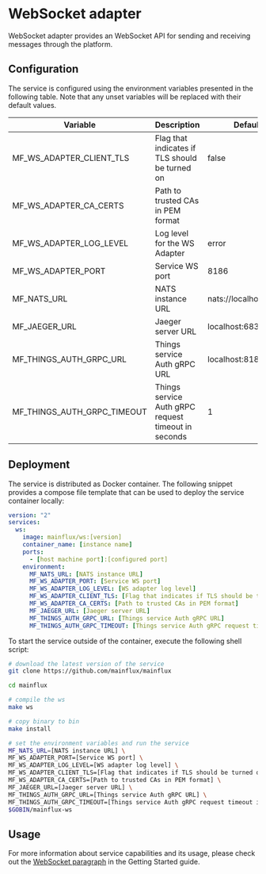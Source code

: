 # WebSocket adapter

WebSocket adapter provides an WebSocket API for sending and receiving messages through the platform.

## Configuration

The service is configured using the environment variables presented in the
following table. Note that any unset variables will be replaced with their
default values.

| Variable                     | Description                                         | Default               |
|------------------------------|-----------------------------------------------------|-----------------------|
| MF_WS_ADAPTER_CLIENT_TLS     | Flag that indicates if TLS should be turned on      | false                 |
| MF_WS_ADAPTER_CA_CERTS       | Path to trusted CAs in PEM format                   |                       |
| MF_WS_ADAPTER_LOG_LEVEL      | Log level for the WS Adapter                        | error                 |
| MF_WS_ADAPTER_PORT           | Service WS port                                     | 8186                  |
| MF_NATS_URL                  | NATS instance URL                                   | nats://localhost:4222 |
| MF_JAEGER_URL                | Jaeger server URL                                   | localhost:6831        |
| MF_THINGS_AUTH_GRPC_URL      | Things service Auth gRPC URL                        | localhost:8181        |
| MF_THINGS_AUTH_GRPC_TIMEOUT  | Things service Auth gRPC request timeout in seconds | 1                     |

## Deployment

The service is distributed as Docker container. The following snippet provides
a compose file template that can be used to deploy the service container locally:

```yaml
version: "2"
services:
  ws:
    image: mainflux/ws:[version]
    container_name: [instance name]
    ports:
      - [host machine port]:[configured port]
    environment:
      MF_NATS_URL: [NATS instance URL]
      MF_WS_ADAPTER_PORT: [Service WS port]
      MF_WS_ADAPTER_LOG_LEVEL: [WS adapter log level]
      MF_WS_ADAPTER_CLIENT_TLS: [Flag that indicates if TLS should be turned on]
      MF_WS_ADAPTER_CA_CERTS: [Path to trusted CAs in PEM format]
      MF_JAEGER_URL: [Jaeger server URL]
      MF_THINGS_AUTH_GRPC_URL: [Things service Auth gRPC URL]
      MF_THINGS_AUTH_GRPC_TIMEOUT: [Things service Auth gRPC request timeout in seconds]
```

To start the service outside of the container, execute the following shell script:

```bash
# download the latest version of the service
git clone https://github.com/mainflux/mainflux

cd mainflux

# compile the ws
make ws

# copy binary to bin
make install

# set the environment variables and run the service
MF_NATS_URL=[NATS instance URL] \
MF_WS_ADAPTER_PORT=[Service WS port] \
MF_WS_ADAPTER_LOG_LEVEL=[WS adapter log level] \
MF_WS_ADAPTER_CLIENT_TLS=[Flag that indicates if TLS should be turned on] \
MF_WS_ADAPTER_CA_CERTS=[Path to trusted CAs in PEM format] \
MF_JAEGER_URL=[Jaeger server URL] \
MF_THINGS_AUTH_GRPC_URL=[Things service Auth gRPC URL] \
MF_THINGS_AUTH_GRPC_TIMEOUT=[Things service Auth gRPC request timeout in seconds] \
$GOBIN/mainflux-ws
```

## Usage

For more information about service capabilities and its usage, please check out
the [WebSocket paragraph](https://mainflux.readthedocs.io/en/latest/messaging/#websocket) in the Getting Started guide.
